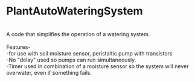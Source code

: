 # PlantAutoWateringSystem<br />
<br />
A code that simplifies the operation of a watering system.<br />
<br />
Features-<br />
-for use with soil moisture sensor, peristaltic pump with transistors <br />
-No "delay" used so pumps can run simultaneously.<br />
-Timer used in combination of a moisture sensor so the system will never overwater, even if something fails. 
